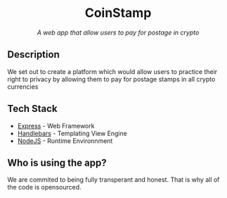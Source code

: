 <div align="center">
  <h1>CoinStamp</h1>
  <i>A web app that allow users to pay for postage in crypto</i>  
</div>

## Description

We set out to create a platform which would allow users to practice their right to privacy by allowing them to pay for postage stamps in all crypto currencies

## Tech Stack

- [Express](https://expressjs.com/) - Web Framework
- [Handlebars](https://handlebarsjs.com/) - Templating View Engine
- [NodeJS](https://nodejs.org/en/) - Runtime Environnment

## Who is using the app?

We are commited to being fully transperant and honest. That is why all of the code is opensourced.
